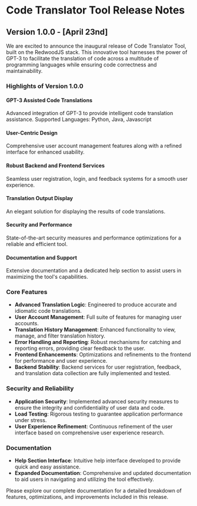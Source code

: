 # Code Translator Tool Release Notes

## Version 1.0.0 - [April 23nd]

We are excited to announce the inaugural release of Code Translator Tool, built on the RedwoodJS stack. This innovative tool harnesses the power of GPT-3 to facilitate the translation of code across a multitude of programming languages while ensuring code correctness and maintainability.

### Highlights of Version 1.0.0

#### GPT-3 Assisted Code Translations
Advanced integration of GPT-3 to provide intelligent code translation assistance.
Supported Languages: Python, Java, Javascript

#### User-Centric Design
Comprehensive user account management features along with a refined interface for enhanced usability.

#### Robust Backend and Frontend Services
Seamless user registration, login, and feedback systems for a smooth user experience.

#### Translation Output Display
An elegant solution for displaying the results of code translations.

#### Security and Performance
State-of-the-art security measures and performance optimizations for a reliable and efficient tool.

#### Documentation and Support
Extensive documentation and a dedicated help section to assist users in maximizing the tool's capabilities.

### Core Features

- **Advanced Translation Logic**: Engineered to produce accurate and idiomatic code translations.
- **User Account Management**: Full suite of features for managing user accounts.
- **Translation History Management**: Enhanced functionality to view, manage, and filter translation history.
- **Error Handling and Reporting**: Robust mechanisms for catching and reporting errors, providing clear feedback to the user.
- **Frontend Enhancements**: Optimizations and refinements to the frontend for performance and user experience.
- **Backend Stability**: Backend services for user registration, feedback, and translation data collection are fully implemented and tested.

### Security and Reliability

- **Application Security**: Implemented advanced security measures to ensure the integrity and confidentiality of user data and code.
- **Load Testing**: Rigorous testing to guarantee application performance under stress.
- **User Experience Refinement**: Continuous refinement of the user interface based on comprehensive user experience research.

### Documentation

- **Help Section Interface**: Intuitive help interface developed to provide quick and easy assistance.
- **Expanded Documentation**: Comprehensive and updated documentation to aid users in navigating and utilizing the tool effectively.

Please explore our complete documentation for a detailed breakdown of features, optimizations, and improvements included in this release.

